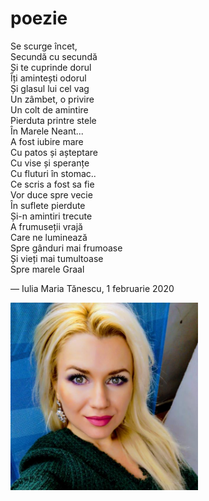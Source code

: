 # poezie

Se scurge încet,  
Secundă cu secundă  
Și te cuprinde dorul  
Îți amintești odorul  
Și glasul lui cel vag  
Un zâmbet, o privire  
Un colt de amintire  
Pierduta printre stele  
În Marele Neant...  
A fost iubire mare  
Cu patos și așteptare  
Cu vise și speranțe  
Cu fluturi în stomac..  
Ce scris a fost sa fie  
Vor duce spre vecie  
În suflete pierdute  
Și-n amintiri trecute  
A frumuseții vrajă  
Care ne luminează  
Spre gânduri mai frumoase  
Și vieți mai tumultoase  
Spre marele Graal  

— Iulia Maria Tănescu, 1 februarie 2020

<a href="iulia-maria-tanescu.jpg">
  <img src="iulia-maria-tanescu.jpg" width="300">
</a>

